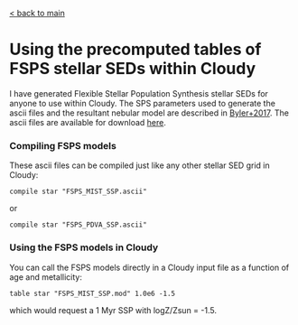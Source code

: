 
[< back to main](http://nell-byler.github.io/cloudyfsps/)

# Using the precomputed tables of FSPS stellar SEDs within Cloudy

I have generated Flexible Stellar Population Synthesis stellar SEDs for anyone to use within Cloudy.
The SPS parameters used to generate the ascii files and the resultant nebular model are described in [Byler+2017](http://adsabs.harvard.edu/abs/2017ApJ...840...44B). 
The ascii files are available for download [here](https://drive.google.com/open?id=0B2_CMSJX44olb2lqVFJ3bzhRWTA).

### Compiling FSPS models
These ascii files can be compiled just like any other stellar SED grid in Cloudy:
```
compile star "FSPS_MIST_SSP.ascii"
```
or
```
compile star "FSPS_PDVA_SSP.ascii"
```
### Using the FSPS models in Cloudy

You can call the FSPS models directly in a Cloudy input file as a function of age and metallicity:
```
table star "FSPS_MIST_SSP.mod" 1.0e6 -1.5
```
which would request a 1 Myr SSP with logZ/Zsun = -1.5.
